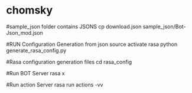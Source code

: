 # chomsky

#sample_json folder contains JSONS
cp download.json sample_json/Bot-Json_mod.json

#RUN Configuration Generation from json 
source activate rasa
python generate_rasa_config.py

#Rasa configuration generation files
cd rasa_config

#Run BOT Server
rasa x

#Run action Server
rasa run actions -vv






